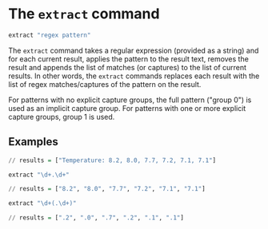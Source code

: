 # The `extract` command

```haskell
extract "regex pattern"
```

The `extract` command takes a regular expression (provided as a string) and for each current
result, applies the pattern to the result text, removes the result and appends the list of matches
(or captures) to the list of current results. In other words, the `extract` commands replaces each
result with the list of regex matches/captures of the pattern on the result.

For patterns with no explicit capture groups, the full pattern ("group 0") is used as an implicit
capture group. For patterns with one or more explicit capture groups, group 1 is used. 

## Examples

```haskell
// results = ["Temperature: 8.2, 8.0, 7.7, 7.2, 7.1, 7.1"]

extract "\d+.\d+"

// results = ["8.2", "8.0", "7.7", "7.2", "7.1", "7.1"]

extract "\d+(.\d+)"

// results = [".2", ".0", ".7", ".2", ".1", ".1"]
```
